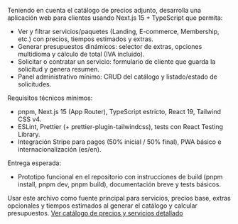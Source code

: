 Teniendo en cuenta el catálogo de precios adjunto, desarrolla una aplicación web para clientes usando Next.js 15 + TypeScript que permita:

- Ver y filtrar servicios/paquetes (Landing, E-commerce, Membership, etc.) con precios, tiempos estimados y extras.
- Generar presupuestos dinámicos: selector de extras, opciones multidioma y cálculo de total (IVA incluido).
- Solicitar o contratar un servicio: formulario de cliente que guarda la solicitud y genera resumen.
- Panel administrativo mínimo: CRUD del catálogo y listado/estado de solicitudes.

Requisitos técnicos mínimos:

- pnpm, Next.js 15 (App Router), TypeScript estricto, React 19, Tailwind CSS v4.
- ESLint, Prettier (+ prettier-plugin-tailwindcss), tests con React Testing Library.
- Integración Stripe para pagos (50% inicial / 50% final), PWA básico e internacionalización (es/en).

Entrega esperada:

- Prototipo funcional en el repositorio con instrucciones de build (pnpm install, pnpm dev, pnpm build), documentación breve y tests básicos.

Usar este archivo como fuente principal para servicios, precios base, extras opcionales y tiempos estimados al generar el catálogo y calcular presupuestos.
[Ver catálogo de precios y servicios detallado](./presupuesto-catalogo-tarifas-grok.md)
